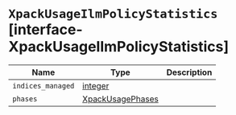 # `XpackUsageIlmPolicyStatistics` [interface-XpackUsageIlmPolicyStatistics]

| Name | Type | Description |
| - | - | - |
| `indices_managed` | [integer](./integer.md) | &nbsp; |
| `phases` | [XpackUsagePhases](./XpackUsagePhases.md) | &nbsp; |
